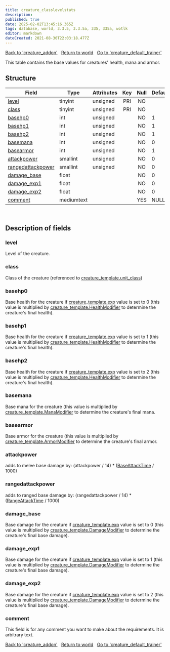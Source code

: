 ```yaml
---
title: creature_classlevelstats
description: 
published: true
date: 2025-02-02T13:45:16.365Z
tags: database, world, 3.3.5, 3.3.5a, 335, 335a, wotlk
editor: markdown
dateCreated: 2021-08-30T22:03:18.477Z
---
```


<a href="https://trinitycore.info/en/database/335/world/creature_addon" class="mt-5 v-btn v-btn--depressed v-btn--flat v-btn--outlined theme--light v-size--default darkblue--text text--lighten-3"><span class="v-btn__content"><i aria-hidden="true" class="v-icon notranslate v-icon--left mdi mdi-arrow-left theme--light"></i><span>Back to 'creature_addon'</span></span></a>&nbsp;&nbsp;&nbsp;<a href="https://trinitycore.info/en/database/335/world/home" class="mt-5 v-btn v-btn--depressed v-btn--flat v-btn--outlined theme--light v-size--default darkblue--text text--lighten-3"><span class="v-btn__content"><i aria-hidden="true" class="v-icon notranslate v-icon--left mdi mdi-home-outline theme--light"></i><span>Return to world</span></span></a>&nbsp;&nbsp;&nbsp;<a href="https://trinitycore.info/en/database/335/world/creature_default_trainer" class="mt-5 v-btn v-btn--depressed v-btn--flat v-btn--outlined theme--light v-size--default darkblue--text text--lighten-3"><span class="v-btn__content"><span>Go to 'creature_default_trainer'</span><i aria-hidden="true" class="v-icon notranslate v-icon--right mdi mdi-arrow-right theme--light"></i></span></a>

This table contains the base values for creatures' health, mana and armor.

## Structure

| Field | Type | Attributes | Key | Null | Default | Extra | Comment |
| --- | --- | --- | :---: | :---: | --- | --- | --- |
| [level](#level) | tinyint | unsigned | PRI | NO |  |  |  |
| [class](#class) | tinyint | unsigned | PRI | NO |  |  |  |
| [basehp0](#basehp0) | int | unsigned |  | NO | 1 |  |  |
| [basehp1](#basehp1) | int | unsigned |  | NO | 1 |  |  |
| [basehp2](#basehp2) | int | unsigned |  | NO | 1 |  |  |
| [basemana](#basemana) | int | unsigned |  | NO | 0 |  |  |
| [basearmor](#basearmor) | int | unsigned |  | NO | 1 |  |  |
| [attackpower](#attackpower) | smallint | unsigned |  | NO | 0 |  |  |
| [rangedattackpower](#rangedattackpower) | smallint | unsigned |  | NO | 0 |  |  |
| [damage_base](#damage_base) | float |  |  | NO | 0 |  |  |
| [damage_exp1](#damage_exp1) | float |  |  | NO | 0 |  |  |
| [damage_exp2](#damage_exp2) | float |  |  | NO | 0 |  |  |
| [comment](#comment) | mediumtext |  |  | YES | NULL |  |  |
&nbsp;
## Description of fields

### level
Level of the creature.
&nbsp;

### class
Class of the creature (referenced to [creature_template.unit_class](../world/creature_template#unit_class))
&nbsp;

### basehp0
Base health for the creature if [creature_template.exp](../world/creature_template#exp) value is set to 0 (this value is multiplied by [creature_template.HealthModifier](../world/creature_template#healthmodifier) to determine the creature's final health).
&nbsp;

### basehp1
Base health for the creature if [creature_template.exp](../world/creature_template#exp) value is set to 1 (this value is multiplied by [creature_template.HealthModifier](../world/creature_template#healthmodifier) to determine the creature's final health).
&nbsp;

### basehp2
Base health for the creature if [creature_template.exp](../world/creature_template#exp) value is set to 2 (this value is multiplied by [creature_template.HealthModifier](../world/creature_template#healthmodifier) to determine the creature's final health).
&nbsp;

### basemana
Base mana for the creature (this value is multiplied by [creature_template.ManaModifier](../world/creature_template#manamodifier) to determine the creature's final mana.
&nbsp;

### basearmor
Base armor for the creature (this value is multiplied by [creature_template.ArmorModifier](../world/creature_template#armormodifier) to determine the creature's final armor.
&nbsp;

### attackpower
adds to melee base damage by: (attackpower / 14) * ([BaseAttackTime](../world/creatute_template#baseattacktime) / 1000)
&nbsp;

### rangedattackpower
adds to ranged base damage by: (rangedattackpower / 14) * ([RangeAttackTime](../world/creatute_template#rangeattacktime) / 1000)
&nbsp;

### damage_base
Base damage for the creature if [creature_template.exp](../world/creature_template#exp) value is set to 0 (this value is multiplied by [creature_template.DamageModifier](../world/creature_template#damagemodifier) to determine the creature's final base damage).
&nbsp;

### damage_exp1
Base damage for the creature if [creature_template.exp](../world/creature_template#exp) value is set to 1 (this value is multiplied by [creature_template.DamageModifier](../world/creature_template#damagemodifier) to determine the creature's final base damage).
&nbsp;

### damage_exp2
Base damage for the creature if [creature_template.exp](../world/creature_template#exp) value is set to 2 (this value is multiplied by [creature_template.DamageModifier](../world/creature_template#damagemodifier) to determine the creature's final base damage).
&nbsp;

### comment
This field is for any comment you want to make about the requirements. It is arbitrary text.
&nbsp;

<a href="https://trinitycore.info/en/database/335/world/creature_addon" class="mt-5 v-btn v-btn--depressed v-btn--flat v-btn--outlined theme--light v-size--default darkblue--text text--lighten-3"><span class="v-btn__content"><i aria-hidden="true" class="v-icon notranslate v-icon--left mdi mdi-arrow-left theme--light"></i><span>Back to 'creature_addon'</span></span></a>&nbsp;&nbsp;&nbsp;<a href="https://trinitycore.info/en/database/335/world/home" class="mt-5 v-btn v-btn--depressed v-btn--flat v-btn--outlined theme--light v-size--default darkblue--text text--lighten-3"><span class="v-btn__content"><i aria-hidden="true" class="v-icon notranslate v-icon--left mdi mdi-home-outline theme--light"></i><span>Return to world</span></span></a>&nbsp;&nbsp;&nbsp;<a href="https://trinitycore.info/en/database/335/world/creature_default_trainer" class="mt-5 v-btn v-btn--depressed v-btn--flat v-btn--outlined theme--light v-size--default darkblue--text text--lighten-3"><span class="v-btn__content"><span>Go to 'creature_default_trainer'</span><i aria-hidden="true" class="v-icon notranslate v-icon--right mdi mdi-arrow-right theme--light"></i></span></a>
